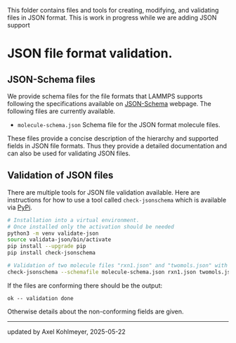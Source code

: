 This folder contains files and tools for creating, modifying, and validating
files in JSON format. This is work in progress while we are adding JSON
support 

# JSON file format validation.

## JSON-Schema files

We provide schema files for the file formats that LAMMPS supports following
the specifications available on [JSON-Schema](https://json-schema.org) webpage.
The following files are currently available.

- `molecule-schema.json`  Schema file for the JSON format molecule files.

These files provide a concise description of the hierarchy and supported fields
in JSON file formats.  Thus they provide a detailed documentation and can also
be used for validating JSON files.

## Validation of JSON files

There are multiple tools for JSON file validation available.  Here are instructions
for how to use a tool called `check-jsonschema` which is available via
[PyPi](https://pypi.org/).

``` bash
# Installation into a virtual environment.
# Once installed only the activation should be needed
python3 -m venv validate-json
source validata-json/bin/activate
pip install --upgrade pip
pip install check-jsonschema

# Validation of two molecule files "rxn1.json" and "twomols.json" with "molecule-schema.json"
check-jsonschema --schemafile molecule-schema.json rxn1.json twomols.json
```

If the files are conforming there should be the output:
```
ok -- validation done
```
Otherwise details about the non-conforming fields are given.

-------

updated by Axel Kohlmeyer, 2025-05-22
